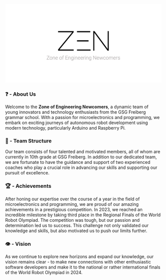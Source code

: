<img src="/images/banner_light.png" width="1280" height="auto" alt="Banner that says: 'ZEN - Zone of Engineering Newcomers'">

### ❓ - About Us
Welcome to the **Zone of Engineering Newcomers**, a dynamic team of young innovators and technology enthusiasts from the GSG Freiberg grammar school. With a passion for microelectronics and programming, we embark on exciting journeys of autonomous robot development using modern technology, particularly Arduino and Raspberry Pi.

### 👥 - Team Structure
Our team consists of four talented and motivated members, all of whom are currently in 10th grade at GSG Freiberg. In addition to our dedicated team, we are fortunate to have the guidance and support of two experienced coaches who play a crucial role in advancing our skills and supporting our pursuit of excellence.

### 🏆 - Achievements
After honing our expertise over the course of a year in the field of microelectronics and programming, we are proud of our amazing achievements in a prestigious competition.
In 2023, we reached an incredible milestone by taking third place in the Regional Finals of the World Robot Olympiad. The competition was tough, but our passion and determination led us to success. This challenge not only validated our knowledge and skills, but also motivated us to push our limits further.

### 👁️ - Vision
As we continue to explore new horizons and expand our knowledge, our vision remains clear - to make new connections with other enthusiastic software developers and make it to the national or rather international finals of the World Robot Olympiad in 2024.
